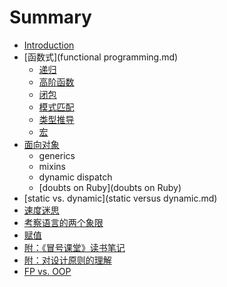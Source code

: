 # Summary

* [Introduction](README.md)
* [函数式](functional programming.md)
  * [递归](di-gui.md)
  * [高阶函数](gao-jie-han-shu.md)
  * [闭包](closures.md)
  * [模式匹配](mo-shi-pi-pei.md)
  * [类型推导](lei-xing-tui-dao.md)
  * [宏](hong.md)
* [面向对象](OOP.md)
  * generics
  * mixins
  * dynamic dispatch
  * [doubts on Ruby](doubts on Ruby)
* [static vs. dynamic](static versus dynamic.md)
* [速度迷思](su-du-mi-si.md)
* [考察语言的两个象限](chapter1.md)
* [赋值](fu-zhi.md)
* [附：《冒号课堂》读书笔记](fu-ff1a-300a-mao-hao-ke-tang-300b-du-shu-bi-ji.md)
* [附：对设计原则的理解](fu-ff1a-dui-she-ji-yuan-ze-de-li-jie.md)
* [FP vs. OOP](fp-vs-oop.md)

